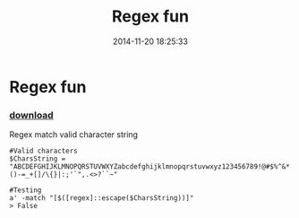 ﻿---
pid:            5605
poster:         Zefram
title:          Regex fun
date:           2014-11-20 18:25:33
format:         posh
parent:         0
parent:         0

---

# Regex fun

### [download](5605.ps1)

Regex match valid character string	

```posh
#Valid characters
$CharsString = "ABCDEFGHIJKLMNOPQRSTUVWXYZabcdefghijklmnopqrstuvwxyz123456789!@#$%^&*()-=_+[]/\{}|:;'`",.<>?``~"

#Testing
a' -match "[$([regex]::escape($CharsString))]"
> False
```
